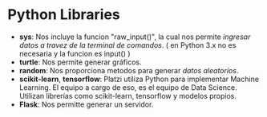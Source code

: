 # Python Libraries

- **sys**: Nos incluye la funcion "raw_input()", la cual nos permite *ingresar datos a travez de la terminal de comandos*. ( en Python 3.x no es necesaria y la funcion es input() )
- **turtle**: Nos permite generar gráficos.
- **random**: Nos proporciona metodos para generar *datos aleatorios*.
- **scikit-learn**, **tensorflow**: Platzi utiliza Python para implementar Machine Learning. El equipo a cargo de eso, es el equipo de Data Science. Utilizan librerías como scikit-learn, tensorflow y modelos propios.
- **Flask**: Nos permitte generar un servidor.